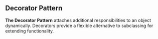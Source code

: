 ## Decorator Pattern
**The Decorator Pattern** attaches additional responsibilities to an object dynamically. Decorators provide a flexible alternative to subclassing for extending functionality.